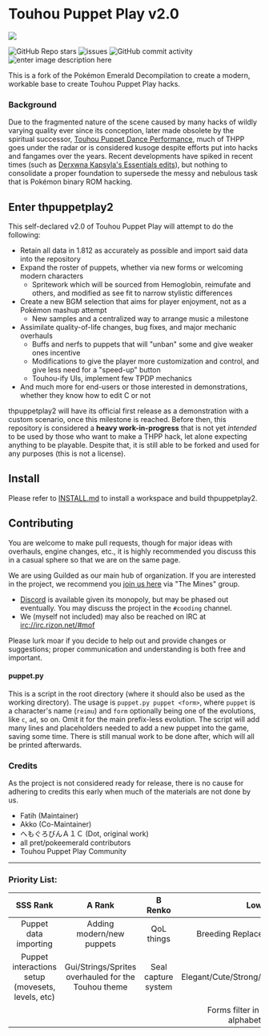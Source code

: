 
# Touhou Puppet Play v2.0

![](https://repository-images.githubusercontent.com/430729681/04bd2d85-e736-42c2-bb00-c1c80e7df4c0)

![GitHub Repo stars](https://img.shields.io/github/stars/fatih120/thpuppetplay2?color=yellow&style=plastic) ![issues](https://img.shields.io/github/issues/fatih120/thpuppetplay2?color=red&style=plastic) ![GitHub commit activity](https://img.shields.io/github/commit-activity/m/fatih120/thpuppetplay2?style=plastic) ![enter image description here](https://img.shields.io/github/last-commit/fatih120/thpuppetplay2?style=plastic) 

This is a fork of the Pokémon Emerald Decompilation to create a modern, workable base to create Touhou Puppet Play hacks.

### Background

Due to the fragmented nature of the scene caused by many hacks of wildly varying quality ever since its conception, later made obsolete by the spiritual successor, [Touhou Puppet Dance Performance](http://tpdpwiki.net/wiki/Main_Page), much of THPP goes under the radar or is considered kusoge despite efforts put into hacks and fangames over the years. Recent developments have spiked in recent times (such as [Derxwna Kapsyla's Essentials edits](https://chaoticinfinitydev.tumblr.com/)), but nothing to consolidate a proper foundation to supersede the messy and nebulous task that is Pokémon binary ROM hacking.

## Enter thpuppetplay2

This self-declared v2.0 of Touhou Puppet Play will attempt to do the following:

* Retain all data in 1.812 as accurately as possible and import said data into the repository
* Expand the roster of puppets, whether via new forms or welcoming modern characters
  * Spritework which will be sourced from Hemoglobin, reimufate and others, and modified as see fit to narrow stylistic differences
 * Create a new BGM selection that aims for player enjoyment, not as a Pokémon mashup attempt
   * New samples and a centralized way to arrange music a milestone
* Assimilate quality-of-life changes, bug fixes, and major mechanic overhauls
  * Buffs and nerfs to puppets that will "unban" some and give weaker ones incentive
  * Modifications to give the player more customization and control, and give less need for a "speed-up" button
  * Touhou-ify UIs, implement few TPDP mechanics
 * And much more for end-users or those interested in demonstrations, whether they know how to edit C or not

thpuppetplay2 will have its official first release as a demonstration with a custom scenario, once this milestone is reached. Before then, this repository is considered a **heavy work-in-progress** that is not yet *intended* to be used by those who want to make a THPP hack, let alone expecting anything to be playable. Despite that, it is still able to be forked and used for any purposes (this is not a license).

## Install

Please refer to [INSTALL.md](INSTALL.md) to install a workspace and build thpuppetplay2.

## Contributing

You are welcome to make pull requests, though for major ideas with overhauls, engine changes, etc., it is highly recommended you discuss this in a casual sphere so that we are on the same page.

We are using Guilded as our main hub of organization. If you are interested in the project, we recommend you [join us here](https://guilded.gg/MoF) via "The Mines" group.
* [Discord](https://discord.gg/VGH3EWp) is available given its monopoly, but may be phased out eventually. You may discuss the project in the `#cooding` channel.
* We (myself not included) may also be reached on IRC at [irc://irc.rizon.net/#mof](https://qchat.rizon.net/?channels=mof)

Please lurk moar if you decide to help out and provide changes or suggestions; proper communication and understanding is both free and important.

#### puppet.py

This is a script in the root directory (where it should also be used as the working directory). The usage is `puppet.py puppet <form>`, where `puppet` is a character's name (`reimu`) and `form` optionally being one of the evolutions, like `c`, `ad`, so on. Omit it for the main prefix-less evolution.
The script will add many lines and placeholders needed to add a new puppet into the game, saving some time. There is still manual work to be done after, which will all be printed afterwards.

### Credits

As the project is not considered ready for release, there is no cause for adhering to credits this early when much of the materials are not done by us.

* Fatih (Maintainer)
* Akko (Co-Maintainer)
* へもぐろびんＡ１Ｃ (Dot, original work)
* all pret/pokeemerald contributors
* Touhou Puppet Play Community

------------

### Priority List:

| SSS Rank |  A Rank | B Renko  | Low  |
| :------------: | :------------: | :------------: | :------------: |
| Puppet data importing | Adding modern/new puppets | QoL things | Breeding Replacement System |
| Puppet interactions setup (movesets, levels, etc) | Gui/Strings/Sprites overhauled for the Touhou theme | Seal capture system | Elegant/Cute/Strong/Wise/Charismatic |
|  |  |  | Forms filter in dex to sort alphabetically |
